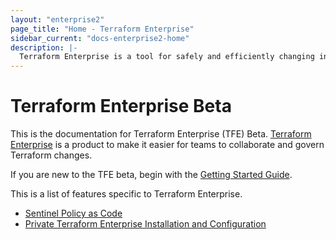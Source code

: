 ```yaml
---
layout: "enterprise2"
page_title: "Home - Terraform Enterprise"
sidebar_current: "docs-enterprise2-home"
description: |-
  Terraform Enterprise is a tool for safely and efficiently changing infrastructure across providers.
---
```


# Terraform Enterprise Beta

This is the documentation for Terraform Enterprise (TFE) Beta. [Terraform Enterprise](https://www.hashicorp.com/products/terraform/) is a product to make
it easier for teams to collaborate and govern Terraform changes.

If you are new to the TFE beta, begin with the
[Getting Started Guide](./getting-started/access.html).

This is a list of features specific to Terraform Enterprise.

- [Sentinel Policy as Code](./sentinel/index.html)
- [Private Terraform Enterprise Installation and Configuration](./private/index.html)
